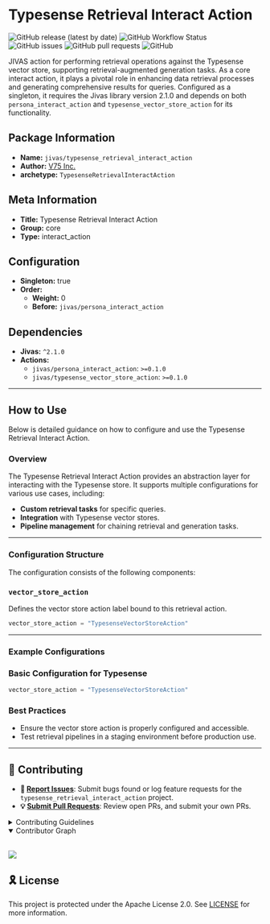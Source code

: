 # Typesense Retrieval Interact Action

![GitHub release (latest by date)](https://img.shields.io/github/v/release/TrueSelph/typesense_retrieval_interact_action)
![GitHub Workflow Status](https://img.shields.io/github/actions/workflow/status/TrueSelph/typesense_retrieval_interact_action/test-action.yaml)
![GitHub issues](https://img.shields.io/github/issues/TrueSelph/typesense_retrieval_interact_action)
![GitHub pull requests](https://img.shields.io/github/issues-pr/TrueSelph/typesense_retrieval_interact_action)
![GitHub](https://img.shields.io/github/license/TrueSelph/typesense_retrieval_interact_action)

JIVAS action for performing retrieval operations against the Typesense vector store, supporting retrieval-augmented generation tasks. As a core interact action, it plays a pivotal role in enhancing data retrieval processes and generating comprehensive results for queries. Configured as a singleton, it requires the Jivas library version 2.1.0 and depends on both `persona_interact_action` and `typesense_vector_store_action` for its functionality.

## Package Information

- **Name:** `jivas/typesense_retrieval_interact_action`
- **Author:** [V75 Inc.](https://v75inc.com/)
- **archetype:** `TypesenseRetrievalInteractAction`

## Meta Information

- **Title:** Typesense Retrieval Interact Action
- **Group:** core
- **Type:** interact_action

## Configuration

- **Singleton:** true
- **Order:**
  - **Weight:** 0
  - **Before:** `jivas/persona_interact_action`

## Dependencies

- **Jivas:** `^2.1.0`
- **Actions:**
  - `jivas/persona_interact_action`: `>=0.1.0`
  - `jivas/typesense_vector_store_action`: `>=0.1.0`

---

## How to Use

Below is detailed guidance on how to configure and use the Typesense Retrieval Interact Action.

### Overview

The Typesense Retrieval Interact Action provides an abstraction layer for interacting with the Typesense store. It supports multiple configurations for various use cases, including:

- **Custom retrieval tasks** for specific queries.
- **Integration** with Typesense vector stores.
- **Pipeline management** for chaining retrieval and generation tasks.

---

### Configuration Structure

The configuration consists of the following components:

### `vector_store_action`

Defines the vector store action label bound to this retrieval action.

```python
vector_store_action = "TypesenseVectorStoreAction"
```

---

### Example Configurations

### Basic Configuration for Typesense

```python
vector_store_action = "TypesenseVectorStoreAction"
```

### Best Practices
- Ensure the vector store action is properly configured and accessible.
- Test retrieval pipelines in a staging environment before production use.

---

## 🔰 Contributing

- **🐛 [Report Issues](https://github.com/TrueSelph/typesense_retrieval_interact_action/issues)**: Submit bugs found or log feature requests for the `typesense_retrieval_interact_action` project.
- **💡 [Submit Pull Requests](https://github.com/TrueSelph/typesense_retrieval_interact_action/blob/main/CONTRIBUTING.md)**: Review open PRs, and submit your own PRs.

<details closed>
<summary>Contributing Guidelines</summary>

1. **Fork the Repository**: Start by forking the project repository to your GitHub account.
2. **Clone Locally**: Clone the forked repository to your local machine using a git client.
   ```sh
   git clone https://github.com/TrueSelph/typesense_retrieval_interact_action
   ```
3. **Create a New Branch**: Always work on a new branch, giving it a descriptive name.
   ```sh
   git checkout -b new-feature-x
   ```
4. **Make Your Changes**: Develop and test your changes locally.
5. **Commit Your Changes**: Commit with a clear message describing your updates.
   ```sh
   git commit -m 'Implemented new feature x.'
   ```
6. **Push to GitHub**: Push the changes to your forked repository.
   ```sh
   git push origin new-feature-x
   ```
7. **Submit a Pull Request**: Create a PR against the original project repository. Clearly describe the changes and their motivations.
8. **Review**: Once your PR is reviewed and approved, it will be merged into the main branch. Congratulations on your contribution!
</details>

<details open>
<summary>Contributor Graph</summary>
<br>
<p align="left">
    <a href="https://github.com/TrueSelph/typesense_retrieval_interact_action/graphs/contributors">
        <img src="https://contrib.rocks/image?repo=TrueSelph/typesense_retrieval_interact_action" />
   </a>
</p>
</details>

## 🎗 License

This project is protected under the Apache License 2.0. See [LICENSE](../LICENSE) for more information.